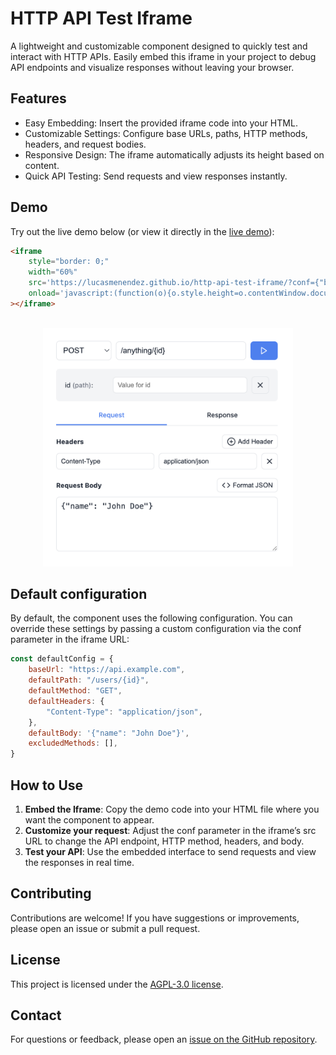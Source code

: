 # HTTP API Test Iframe

A lightweight and customizable component designed to quickly test and interact with HTTP APIs. Easily embed this iframe in your project to debug API endpoints and visualize responses without leaving your browser.

## Features

 - Easy Embedding: Insert the provided iframe code into your HTML.
 - Customizable Settings: Configure base URLs, paths, HTTP methods, headers, and request bodies.
 - Responsive Design: The iframe automatically adjusts its height based on content.
 - Quick API Testing: Send requests and view responses instantly.

## Demo

Try out the live demo below (or view it directly in the [live demo](https://lucasmenendez.github.io/http-api-test-iframe/demo.html)):

```html
<iframe
    style="border: 0;"
    width="60%"
    src='https://lucasmenendez.github.io/http-api-test-iframe/?conf={"baseUrl": "https://httpbin.org","defaultPath": "/anything/{id}","defaultMethod": "POST"}'
    onload='javascript:(function(o){o.style.height=o.contentWindow.document.body.scrollHeight+"px";}(this));'
></iframe>
```

<br/>

<div style="text-align: center;">
    <img src="./screenshot.png" width="400px"/>
</div>

## Default configuration

By default, the component uses the following configuration. You can override these settings by passing a custom configuration via the conf parameter in the iframe URL:

```javascript
const defaultConfig = {
    baseUrl: "https://api.example.com",
    defaultPath: "/users/{id}",
    defaultMethod: "GET",
    defaultHeaders: {
        "Content-Type": "application/json",
    },
    defaultBody: '{"name": "John Doe"}',
    excludedMethods: [],
}
```

## How to Use

1. **Embed the Iframe**: Copy the demo code into your HTML file where you want the component to appear.
2. **Customize your request**: Adjust the conf parameter in the iframe’s src URL to change the API endpoint, HTTP method, headers, and body.
3. **Test your API**: Use the embedded interface to send requests and view the responses in real time.


## Contributing
Contributions are welcome! If you have suggestions or improvements, please open an issue or submit a pull request.

## License
This project is licensed under the [AGPL-3.0 license](./LICENSE).

## Contact
For questions or feedback, please open an [issue on the GitHub repository](https://github.com/lucasmenendez/http-api-test-iframe/issues/new).






